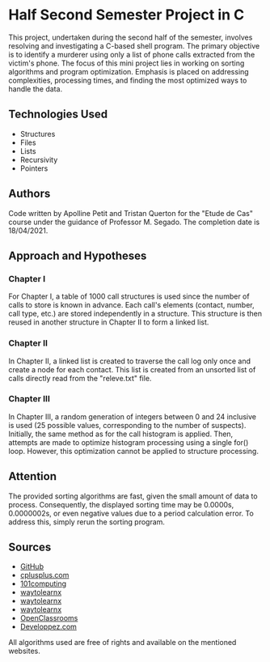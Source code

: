 # Half Second Semester Project in C

This project, undertaken during the second half of the semester, involves resolving and investigating a C-based shell program. The primary objective is to identify a murderer using only a list of phone calls extracted from the victim's phone. The focus of this mini project lies in working on sorting algorithms and program optimization. Emphasis is placed on addressing complexities, processing times, and finding the most optimized ways to handle the data.

## Technologies Used

- Structures
- Files
- Lists
- Recursivity
- Pointers

## Authors

Code written by Apolline Petit and Tristan Querton for the "Etude de Cas" course under the guidance of Professor M. Segado. The completion date is 18/04/2021.

## Approach and Hypotheses

### Chapter I

For Chapter I, a table of 1000 call structures is used since the number of calls to store is known in advance. Each call's elements (contact, number, call type, etc.) are stored independently in a structure. This structure is then reused in another structure in Chapter II to form a linked list.

### Chapter II

In Chapter II, a linked list is created to traverse the call log only once and create a node for each contact. This list is created from an unsorted list of calls directly read from the "releve.txt" file.

### Chapter III

In Chapter III, a random generation of integers between 0 and 24 inclusive is used (25 possible values, corresponding to the number of suspects). Initially, the same method as for the call histogram is applied. Then, attempts are made to optimize histogram processing using a single for() loop. However, this optimization cannot be applied to structure processing.

## Attention

The provided sorting algorithms are fast, given the small amount of data to process. Consequently, the displayed sorting time may be 0.0000s, 0.0000002s, or even negative values due to a period calculation error. To address this, simply rerun the sorting program.

## Sources

- [GitHub](https://github.com/)
- [cplusplus.com](https://www.cplusplus.com/)
- [101computing](https://www.101computing.net/bubble-sort-vs-insertion-sort/)
- [waytolearnx](https://waytolearnx.com/2019/08/tri-a-bulle-en-c.html)
- [waytolearnx](https://waytolearnx.com/2019/08/tri-par-insertion-en-c.html)
- [waytolearnx](https://waytolearnx.com/2019/08/tri-par-selection-en-c.html)
- [OpenClassrooms](https://openclassrooms.com/fr/courses/19980-apprenez-a-programmer-en-c)
- [Developpez.com](https://c.developpez.com/faq/?page=Gestion-des-dates-et-heures#Comment-chronometrer-des-temps-d-execution)

All algorithms used are free of rights and available on the mentioned websites.
